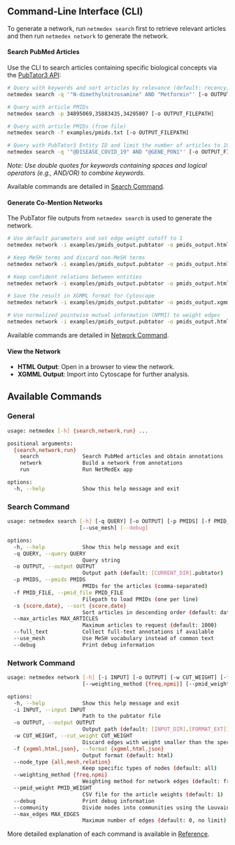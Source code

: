 ## Command-Line Interface (CLI)

To generate a network, run `netmedex search` first to retrieve relevant articles and then run `netmedex network` to generate the network.

#### Search PubMed Articles

Use the CLI to search articles containing specific biological concepts via the [PubTator3 API](https://www.ncbi.nlm.nih.gov/research/pubtator3/api):

```bash
# Query with keywords and sort articles by relevance (default: recency)
netmedex search -q '"N-dimethylnitrosamine" AND "Metformin"' [-o OUTPUT_FILEPATH] --sort score

# Query with article PMIDs
netmedex search -p 34895069,35883435,34205807 [-o OUTPUT_FILEPATH]

# Query with article PMIDs (from file)
netmedex search -f examples/pmids.txt [-o OUTPUT_FILEPATH]

# Query with PubTator3 Entity ID and limit the number of articles to 100
netmedex search -q '"@DISEASE_COVID_19" AND "@GENE_PON1"' [-o OUTPUT_FILEPATH] --max_articles 100
```

*Note: Use double quotes for keywords containing spaces and logical operators (e.g., AND/OR) to combine keywords.*

Available commands are detailed in [Search Command](#search-command).

#### Generate Co-Mention Networks

The PubTator file outputs from `netmedex search` is used to generate the network.

```bash
# Use default parameters and set edge weight cutoff to 1
netmedex network -i examples/pmids_output.pubtator -o pmids_output.html -w 1

# Keep MeSH terms and discard non-MeSH terms
netmedex network -i examples/pmids_output.pubtator -o pmids_output.html -w 1 --node_type mesh

# Keep confident relations between entities
netmedex network -i examples/pmids_output.pubtator -o pmids_output.html -w 1 --node_type relation

# Save the result in XGMML format for Cytoscape
netmedex network -i examples/pmids_output.pubtator -o pmids_output.xgmml -w 1 -f xgmml

# Use normalized pointwise mutual information (NPMI) to weight edges
netmedex network -i examples/pmids_output.pubtator -o pmids_output.html -w 5 --weighting_method npmi
```

Available commands are detailed in [Network Command](#network-command).

#### View the Network

- **HTML Output**: Open in a browser to view the network.
- **XGMML Output**: Import into Cytoscape for further analysis.

## Available Commands

### General

```bash
usage: netmedex [-h] {search,network,run} ...

positional arguments:
  {search,network,run}
    search              Search PubMed articles and obtain annotations
    network             Build a network from annotations
    run                 Run NetMedEx app

options:
  -h, --help            Show this help message and exit
```

### Search Command

```bash
usage: netmedex search [-h] [-q QUERY] [-o OUTPUT] [-p PMIDS] [-f PMID_FILE] [-s {score,date}] [--max_articles MAX_ARTICLES] [--full_text]
                       [--use_mesh] [--debug]

options:
  -h, --help            Show this help message and exit
  -q QUERY, --query QUERY
                        Query string
  -o OUTPUT, --output OUTPUT
                        Output path (default: [CURRENT_DIR].pubtator)
  -p PMIDS, --pmids PMIDS
                        PMIDs for the articles (comma-separated)
  -f PMID_FILE, --pmid_file PMID_FILE
                        Filepath to load PMIDs (one per line)
  -s {score,date}, --sort {score,date}
                        Sort articles in descending order (default: date)
  --max_articles MAX_ARTICLES
                        Maximum articles to request (default: 1000)
  --full_text           Collect full-text annotations if available
  --use_mesh            Use MeSH vocabulary instead of common text
  --debug               Print debug information
```

### Network Command

```bash
usage: netmedex network [-h] [-i INPUT] [-o OUTPUT] [-w CUT_WEIGHT] [-f {xgmml,html,json}] [--node_type {all,mesh,relation}]
                        [--weighting_method {freq,npmi}] [--pmid_weight PMID_WEIGHT] [--debug] [--community] [--max_edges MAX_EDGES]

options:
  -h, --help            Show this help message and exit
  -i INPUT, --input INPUT
                        Path to the pubtator file
  -o OUTPUT, --output OUTPUT
                        Output path (default: [INPUT_DIR].[FORMAT_EXT])
  -w CUT_WEIGHT, --cut_weight CUT_WEIGHT
                        Discard edges with weight smaller than the specified value (default: 2)
  -f {xgmml,html,json}, --format {xgmml,html,json}
                        Output format (default: html)
  --node_type {all,mesh,relation}
                        Keep specific types of nodes (default: all)
  --weighting_method {freq,npmi}
                        Weighting method for network edges (default: freq)
  --pmid_weight PMID_WEIGHT
                        CSV file for the article weights (default: 1)
  --debug               Print debug information
  --community           Divide nodes into communities using the Louvain method
  --max_edges MAX_EDGES
                        Maximum number of edges (default: 0, no limit)
```

More detailed explanation of each command is available in [Reference](reference.md).